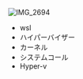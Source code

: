 ![IMG_2694](https://user-images.githubusercontent.com/66894552/175867661-10c7f825-fb84-4465-bf80-4dcd92be4fc3.JPG)

- wsl
- ハイパーバイザー
- カーネル
- システムコール
- Hyper-v
